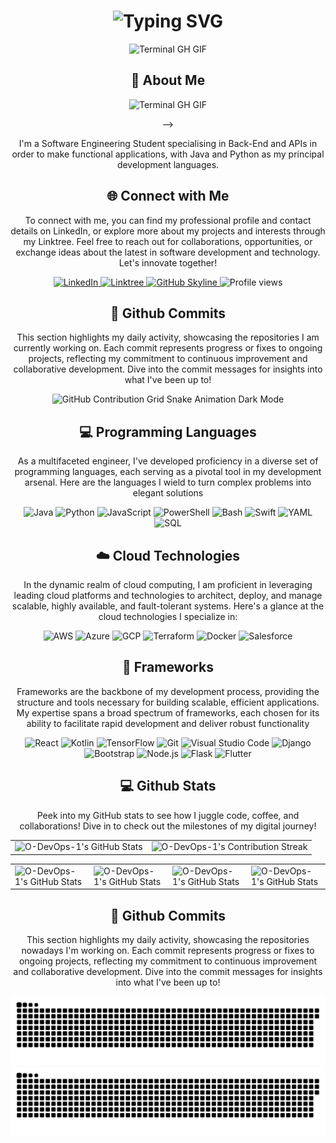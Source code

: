 <div align="center">
  <h1><img src="https://readme-typing-svg.herokuapp.com?font=Jetbrains+mono&size=40&duration=3000&color=33FF33&center=true&vCenter=true&width=435&lines=Hey..+I'm+O-DevOps-1;This+is..;..my+Github.." alt="Typing SVG"/></h1>
  <p><img src="termina-gh.gif" alt="Terminal GH GIF" /></p>
</div>

<div align="center">
  <h2>🚀 About Me</h2>
   <p><img src="termina-gh.gif" alt="Terminal GH GIF" /></p> -->
  <p>I'm a Software Engineering Student specialising in Back-End and APIs in order to make functional applications, with Java and Python as my principal development languages.</p>
</div>

<div align="center">
  <h2 align="center" class="section-heading">🌐 Connect with Me</h2>
  <p> To connect with me, you can find my professional profile and contact details on LinkedIn, or explore more about my projects and interests through my Linktree. Feel free to reach out for collaborations, opportunities, or exchange ideas about the latest in software development and technology. Let's innovate together! </p>
  <div align="center">
    <a href="https://www.linkedin.com/in/omar-fattah-serir-navarro-94133b2a8/">
      <img src="https://img.shields.io/badge/O-DevOps-1-0077B5?style=for-the-badge&logo=linkedin&logoColor=white" alt="LinkedIn"/>
    </a>
    <a href="[https://linktr.ee/o-devops-1](https://www.linkedin.com/in/omar-fattah-serir-navarro-94133b2a8/)">
      <img src="https://img.shields.io/badge/Linktree-39E09B?style=for-the-badge&logo=Linktree&logoColor=white" alt="Linktree"/>
    </a>
    <a href="https://github.com/O-DevOps-1/O-DevOps-1" target="_blank">
      <img src="https://img.shields.io/badge/View%20on%20GitHub-%230077B5.svg?&style=for-the-badge&logo=github&logoColor=white" alt="GitHub Skyline"/>
    </a>
    <img src="https://komarev.com/ghpvc/?username=O-DevOps-1&style=for-the-badge" alt="Profile views" />
  </div>

  <div align="center">
    <h2>🚀 Github Commits</h2>
    <p>This section highlights my daily activity, showcasing the repositories I am currently working on. Each commit represents progress or fixes to ongoing projects, reflecting my commitment to continuous improvement and collaborative development. Dive into the commit messages for insights into what I've been up to!</p>
    <img src="https://raw.githubusercontent.com/O-DevOps-1/O-DevOps-1/output/github-contribution-grid-snake-dark.svg#gh-dark-mode-only" alt="GitHub Contribution Grid Snake Animation Dark Mode"/>
  </div>

  <h2 align="center" class="section-heading">💻 Programming Languages</h2>
  <p> As a multifaceted engineer, I've developed proficiency in a diverse set of programming languages, each serving as a pivotal tool in my development arsenal. Here are the languages I wield to turn complex problems into elegant solutions</p>
  <div align="center">
    <img src="https://img.shields.io/badge/Java-007396?style=for-the-badge&logo=java&logoColor=white" alt="Java" />
    <img src="https://img.shields.io/badge/Python-3776AB?style=for-the-badge&logo=python&logoColor=white" alt="Python"/>
    <img src="https://img.shields.io/badge/JavaScript-F7DF1E?style=for-the-badge&logo=javascript&logoColor=black" alt="JavaScript"/>
    <img src="https://img.shields.io/badge/PowerShell-5391FE?style=for-the-badge&logo=powershell&logoColor=white" alt="PowerShell"/>
    <img src="https://img.shields.io/badge/Bash-4EAA25?style=for-the-badge&logo=gnu-bash&logoColor=white" alt="Bash"/>
    <img src="https://img.shields.io/badge/Swift-FA7343?style=for-the-badge&logo=swift&logoColor=white" alt="Swift"/>
    <img src="https://img.shields.io/badge/YAML-0A0A0A?style=for-the-badge" alt="YAML"/>
    <img src="https://img.shields.io/badge/SQL-00ADD8?style=for-the-badge&logo=go&logoColor=white" alt="SQL"/>
  </div>
  <h2 align="center" class="section-heading">☁️ Cloud Technologies</h2>
  <p>In the dynamic realm of cloud computing, I am proficient in leveraging leading cloud platforms and technologies to architect, deploy, and manage scalable, highly available, and fault-tolerant systems. Here's a glance at the cloud technologies I specialize in:</p>
  <div align="center">
    <img src="https://img.shields.io/badge/AWS-FF9900?style=for-the-badge&logo=amazonaws&logoColor=white" alt="AWS" />
    <img src="https://img.shields.io/badge/Azure-0089D6?style=for-the-badge&logo=microsoftazure&logoColor=white" alt="Azure"/>
    <img src="https://img.shields.io/badge/GCP-4285F4?style=for-the-badge&logo=googlecloud&logoColor=white" alt="GCP"/>
    <img src="https://img.shields.io/badge/Terraform-623CE4?style=for-the-badge&logo=terraform&logoColor=white" alt="Terraform"/>
    <img src="https://img.shields.io/badge/Docker-2496ED?style=for-the-badge&logo=docker&logoColor=white" alt="Docker"/>
    <img src="https://img.shields.io/badge/Salesforce-00A1E0?style=for-the-badge&logo=salesforce&logoColor=white" alt="Salesforce"/>
  </div>

  <h2 align="center" class="section-heading">🔧 Frameworks</h2>
  <p>Frameworks are the backbone of my development process, providing the structure and tools necessary for building scalable, efficient applications. My expertise spans a broad spectrum of frameworks, each chosen for its ability to facilitate rapid development and deliver robust functionality</p>
  <div align="center">
    <img src="https://img.shields.io/badge/React-20232A?style=for-the-badge&logo=react&logoColor=61DAFB" alt="React"/>
    <img src="https://img.shields.io/badge/Svelte-FF3E00?style=for-the-badge&logo=svelte&logoColor=white" alt="Kotlin"/>
    <img src="https://img.shields.io/badge/Kotlin-FF6F00?style=for-the-badge&logo=tensorflow&logoColor=white" alt="TensorFlow"/>
    <img src="https://img.shields.io/badge/Git-F05032?style=for-the-badge&logo=git&logoColor=white" alt="Git"/>
    <img src="https://img.shields.io/badge/Visual%20Studio%20Code-007ACC?style=for-the-badge&logo=visualstudiocode&logoColor=white" alt="Visual Studio Code"/>
    <img src="https://img.shields.io/badge/Django-092E20?style=for-the-badge&logo=django&logoColor=green" alt="Django"/>
    <img src="https://img.shields.io/badge/Bootstrap-7952B3?style=for-the-badge&logo=bootstrap&logoColor=white" alt="Bootstrap"/>
    <img src="https://img.shields.io/badge/Node.js-339933?style=for-the-badge&logo=nodedotjs&logoColor=white" alt="Node.js"/>
    <img src="https://img.shields.io/badge/Flask-000000?style=for-the-badge&logo=flask&logoColor=white" alt="Flask"/>
    <img src="https://img.shields.io/badge/Flutter-02569B?style=for-the-badge&logo=flutter&logoColor=white" alt="Flutter"/>
  </div>
  <div align="center">
    <h2 align="center" class="section-heading"> 💻 Github Stats</h2>
    <p>Peek into my GitHub stats to see how I juggle code, coffee, and collaborations! Dive in to check out the milestones of my digital journey!</p>
    <table align="center" width="100%" height="100%" >
      <tr>
        <td><img style="border: none;" src="https://github-profile-summary-cards.vercel.app/api/cards/profile-details?username=O-DevOps-1&theme=github_dark" alt="O-DevOps-1's GitHub Stats"/></td>
        <td><img style="border: none;" src="https://github-readme-streak-stats.herokuapp.com/?user=O-DevOps-1&theme=merko" alt="O-DevOps-1's Contribution Streak"/></td>
      </tr>
    </table>
    <table align="center" width="100%" height="100%" >
      <tr>
        <td><img style="border: none;" src="https://github-profile-summary-cards.vercel.app/api/cards/stats?username=O-DevOps-1&theme=github_dark" alt="O-DevOps-1's GitHub Stats"/></td>
        <td><img style="border: none;" src="https://github-profile-summary-cards.vercel.app/api/cards/productive-time?username=O-DevOps-1&theme=github_dark&utcOffset=10" alt="O-DevOps-1's GitHub Stats"/>
        <td><img style="border: none;" src="https://github-profile-summary-cards.vercel.app/api/cards/repos-per-language?username=O-DevOps-1&theme=github_dark" alt="O-DevOps-1's GitHub Stats"/></td>
        <td><img style="border: none;" src="https://github-profile-summary-cards.vercel.app/api/cards/most-commit-language?username=O-DevOps-1&theme=github_dark" alt="O-DevOps-1's GitHub Stats"/></td>
      </tr>
    </table>
      <h2>🚀 Github Commits</h2>
    <p>This section highlights my daily activity, showcasing the repositories nowadays I'm working on. Each commit represents progress or fixes to ongoing projects, reflecting my commitment to continuous improvement and collaborative development. Dive into the commit messages for insights into what I've been up to!</p>
  <img src="https://raw.githubusercontent.com/zanepearton/zanepearton/output/github-contribution-grid-snake-dark.svg#gh-dark-mode-only" alt="GitHub Contribution Grid Snake Animation Dark Mode"/>
  <img src="https://raw.githubusercontent.com/zanepearton/zanepearton/output/github-contribution-grid-snake.svg#gh-light-mode-only" alt="GitHub Contribution Grid Snake Animation Light Mode"/>
</div>

